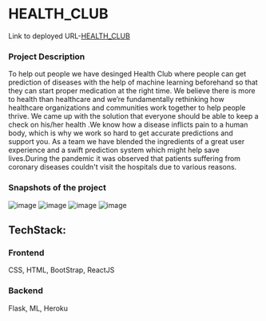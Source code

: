 # HEALTH_CLUB

Link to deployed URL-[HEALTH_CLUB](http://accessible-stove.surge.sh/)

### Project Description
To help out people we have desinged Health Club where people can get prediction of diseases with the help of machine learning beforehand so that they can start proper medication at the right time. We believe there is more to health than healthcare and we’re fundamentally rethinking how healthcare organizations and communities work together to help people thrive. We came up with the solution that everyone should be able to keep a check on his/her health .We know how a disease inflicts pain to a human body, which is why we work so hard to get accurate predictions and support you. As a team we have blended the ingredients of a great user experience and a swift prediction system which might help save lives.During the pandemic it was observed that patients suffering from coronary diseases couldn't visit the hospitals due to various reasons.


### Snapshots of the project

![image](https://user-images.githubusercontent.com/60667917/115993202-64b0b080-a5ef-11eb-9c84-a9865dcd3d7a.png)
![image](https://user-images.githubusercontent.com/63836083/115994538-071f6280-a5f5-11eb-8fd7-6586000ada90.png)
![image](https://user-images.githubusercontent.com/63836083/115994616-61202800-a5f5-11eb-8507-a2f7717d3e61.png)
![image](https://user-images.githubusercontent.com/63836083/115994640-7d23c980-a5f5-11eb-86be-9f2d00128b76.png)



## TechStack:
### Frontend 
CSS,
HTML,
BootStrap,
ReactJS
### Backend 
Flask,
ML,
Heroku 





